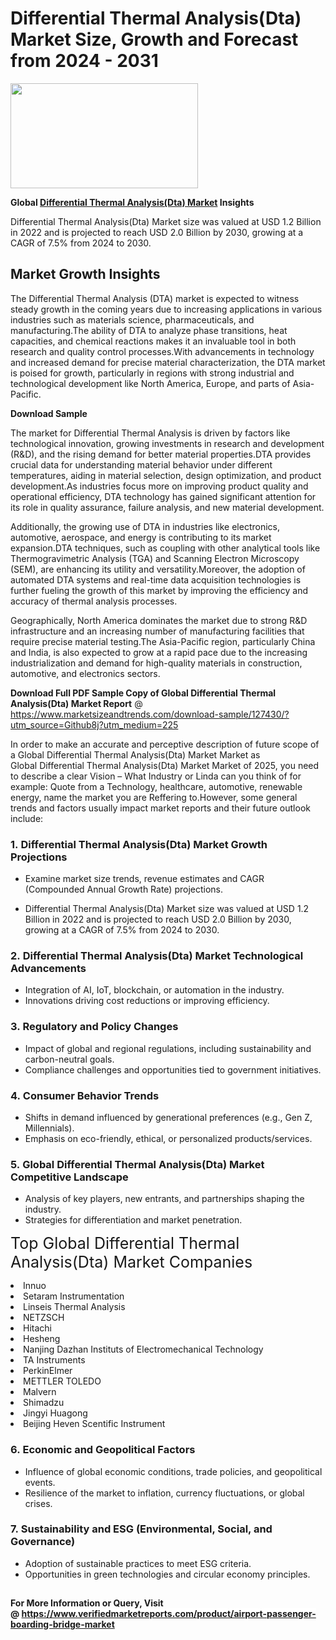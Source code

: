 <H1>Differential Thermal Analysis(Dta) Market Size, Growth and Forecast from 2024 - 2031</H1><img class="aligncenter size-medium wp-image-584254" src="https://thirdeyenews.in/wp-content/uploads/2024/09/Global-Market-Research-300x168.jpeg" alt="" width="300" height="168" /><p><strong>Global&nbsp;<a href="https://www.marketsizeandtrends.com/download-sample/127430/?utm_source=Github8j?utm_medium=225">Differential Thermal Analysis(Dta) Market</a> Insights</strong></p><p>Differential Thermal Analysis(Dta) Market size was valued at USD 1.2 Billion in 2022 and is projected to reach USD 2.0 Billion by 2030, growing at a CAGR of 7.5% from 2024 to 2030.</p><p><h2>Market Growth Insights</h2> <p>The Differential Thermal Analysis (DTA) market is expected to witness steady growth in the coming years due to increasing applications in various industries such as materials science, pharmaceuticals, and manufacturing.The ability of DTA to analyze phase transitions, heat capacities, and chemical reactions makes it an invaluable tool in both research and quality control processes.With advancements in technology and increased demand for precise material characterization, the DTA market is poised for growth, particularly in regions with strong industrial and technological development like North America, Europe, and parts of Asia-Pacific.</p> <p><strong>Download Sample</strong></p> <p>The market for Differential Thermal Analysis is driven by factors like technological innovation, growing investments in research and development (R&D), and the rising demand for better material properties.DTA provides crucial data for understanding material behavior under different temperatures, aiding in material selection, design optimization, and product development.As industries focus more on improving product quality and operational efficiency, DTA technology has gained significant attention for its role in quality assurance, failure analysis, and new material development.</p> <p>Additionally, the growing use of DTA in industries like electronics, automotive, aerospace, and energy is contributing to its market expansion.DTA techniques, such as coupling with other analytical tools like Thermogravimetric Analysis (TGA) and Scanning Electron Microscopy (SEM), are enhancing its utility and versatility.Moreover, the adoption of automated DTA systems and real-time data acquisition technologies is further fueling the growth of this market by improving the efficiency and accuracy of thermal analysis processes.</p> <p>Geographically, North America dominates the market due to strong R&D infrastructure and an increasing number of manufacturing facilities that require precise material testing.The Asia-Pacific region, particularly China and India, is also expected to grow at a rapid pace due to the increasing industrialization and demand for high-quality materials in construction, automotive, and electronics sectors.</p> <p><span class=""><strong>Download Full PDF Sample Copy of Global Differential Thermal Analysis(Dta) Market Report</strong> @ <a href="https://www.marketsizeandtrends.com/download-sample/127430/?utm_source=Github8j?utm_medium=225" target="_blank">https://www.marketsizeandtrends.com/download-sample/127430/?utm_source=Github8j?utm_medium=225</a></span></p><p>In order to make an accurate and perceptive description of future scope of a Global&nbsp;Differential Thermal Analysis(Dta) Market Market as Global&nbsp;Differential Thermal Analysis(Dta) Market Market of 2025, you need to describe a clear Vision &ndash; What Industry or Linda can you think of for example: Quote from a Technology, healthcare, automotive, renewable energy, name the market you are Reffering to.However, some general trends and factors usually impact market reports and their future outlook include:</p><h3>1.&nbsp;<strong>Differential Thermal Analysis(Dta) Market Growth Projections</strong></h3><ul><li>Examine market size trends, revenue estimates and CAGR (Compounded Annual Growth Rate) projections.</li><li><p>Differential Thermal Analysis(Dta) Market size was valued at USD 1.2 Billion in 2022 and is projected to reach USD 2.0 Billion by 2030, growing at a CAGR of 7.5% from 2024 to 2030.</p></li></ul><h3>2.&nbsp;<strong>Differential Thermal Analysis(Dta) Market Technological Advancements</strong></h3><ul><li>Integration of AI, IoT, blockchain, or automation in the industry.</li><li>Innovations driving cost reductions or improving efficiency.</li></ul><h3>3.&nbsp;<strong>Regulatory and Policy Changes</strong></h3><ul><li>Impact of global and regional regulations, including sustainability and carbon-neutral goals.</li><li>Compliance challenges and opportunities tied to government initiatives.</li></ul><h3>4.&nbsp;<strong>Consumer Behavior Trends</strong></h3><ul><li>Shifts in demand influenced by generational preferences (e.g., Gen Z, Millennials).</li><li>Emphasis on eco-friendly, ethical, or personalized products/services.</li></ul><h3>5.&nbsp;<strong>Global Differential Thermal Analysis(Dta) Market Competitive Landscape</strong></h3><ul><li>Analysis of key players, new entrants, and partnerships shaping the industry.</li><li>Strategies for differentiation and market penetration.</li></ul><p data-pm-slice="1 1 []"><span style="color: inherit; font-family: inherit; font-size: 25px;">Top Global Differential Thermal Analysis(Dta) Market Companies</span></p><div class="" data-test-id=""><p><li>Innuo</li><li> Setaram Instrumentation</li><li> Linseis Thermal Analysis</li><li> NETZSCH</li><li> Hitachi</li><li> Hesheng</li><li> Nanjing Dazhan Instituts of Electromechanical Technology</li><li> TA Instruments</li><li> PerkinElmer</li><li> METTLER TOLEDO</li><li> Malvern</li><li> Shimadzu</li><li> Jingyi Huagong</li><li> Beijing Heven Scentific Instrument</li></p></div><h3>6.&nbsp;<strong>Economic and Geopolitical Factors</strong></h3><ul><li>Influence of global economic conditions, trade policies, and geopolitical events.</li><li>Resilience of the market to inflation, currency fluctuations, or global crises.</li></ul><h3>7.&nbsp;<strong>Sustainability and ESG (Environmental, Social, and Governance)</strong></h3><ul><li>Adoption of sustainable practices to meet ESG criteria.</li><li>Opportunities in green technologies and circular economy principles.</li></ul><h2><strong style="font-size: 14px;">For More Information or Query, Visit @&nbsp;</strong><a style="background-color: #ffffff; font-size: 14px;" href="https://www.marketsizeandtrends.com/report/differential-thermal-analysisdta-market/" target="_blank">https://www.verifiedmarketreports.com/product/airport-passenger-boarding-bridge-market</a></h2>